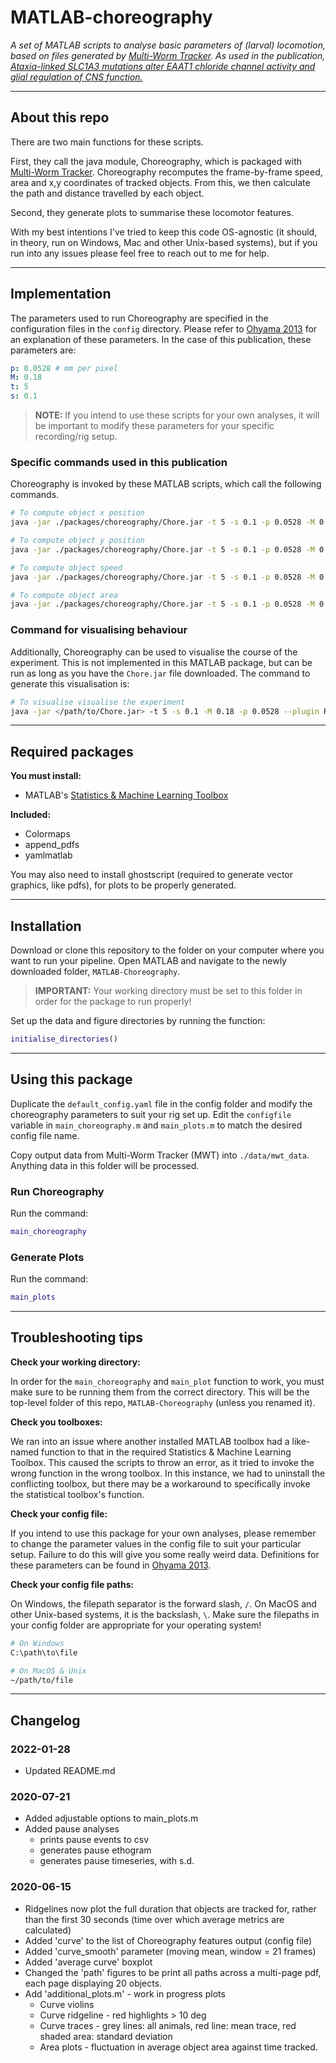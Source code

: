 # MATLAB-choreography

_A set of MATLAB scripts to analyse basic parameters of (larval) locomotion, based on files generated by [Multi-Worm Tracker](https://sourceforge.net/projects/mwt/). As used in the publication, [Ataxia-linked SLC1A3 mutations alter EAAT1 chloride channel activity and glial regulation of CNS function.](https://doi.org/10.1101/2021.10.05.463128)_

---

## About this repo

There are two main functions for these scripts.

First, they call the java module, Choreography, which is packaged with [Multi-Worm Tracker](https://sourceforge.net/projects/mwt/). Choreography recomputes the frame-by-frame speed, area and x,y coordinates of tracked objects. From this, we then calculate the path and distance travelled by each object.

Second, they generate plots to summarise these locomotor features.

With my best intentions I've tried to keep this code OS-agnostic (it should, in theory, run on Windows, Mac and other Unix-based systems), but if you run into any issues please feel free to reach out to me for help.

---

## Implementation

The parameters used to run Choreography are specified in the configuration files in the `config` directory. Please refer to [Ohyama 2013](https://doi.org/10.1371/journal.pone.0071706) for an explanation of these parameters. In the case of this publication, these parameters are:

```yaml
p: 0.0528 # mm per pixel
M: 0.18
t: 5
s: 0.1
```

> **NOTE:** If you intend to use these scripts for your own analyses, it will be important to modify these parameters for your specific recording/rig setup.

### Specific commands used in this publication

Choreography is invoked by these MATLAB scripts, which call the following commands.

```bash
# To compute object x position
java -jar ./packages/choreography/Chore.jar -t 5 -s 0.1 -p 0.0528 -M 0.18 -q --quiet –S -–nanless -o Dtx1234 -O x -N all --target <path/to/output/directory> <path/to/input/directory>
```

```bash
# To compute object y position
java -jar ./packages/choreography/Chore.jar -t 5 -s 0.1 -p 0.0528 -M 0.18 -q --quiet –S -–nanless -o Dty1234 -O y -N all --target <path/to/output/directory> <path/to/input/directory>
```

```bash
# To compute object speed
java -jar ./packages/choreography/Chore.jar -t 5 -s 0.1 -p 0.0528 -M 0.18 -q --quiet –S -–nanless -o Dts1234 -O speed -N all --target <path/to/output/directory> <path/to/input/directory>
```

```bash
# To compute object area
java -jar ./packages/choreography/Chore.jar -t 5 -s 0.1 -p 0.0528 -M 0.18 -q --quiet –S -–nanless -o Dte1234 -O area -N all --target <path/to/output/directory> <path/to/input/directory>
```

### Command for visualising behaviour

Additionally, Choreography can be used to visualise the course of the experiment. This is not implemented in this MATLAB package, but can be run as long as you have the `Chore.jar` file downloaded. The command to generate this visualisation is:

```bash
# To visualise visualise the experiment
java -jar </path/to/Chore.jar> -t 5 -s 0.1 -M 0.18 -p 0.0528 --plugin Reoutline::exp --plugin Respine::0.23::tapered=0.28,1,2 --plugin SpinesForward::rebias --minimum-biased 3mm -S --plugin LarvaCast::angle --map -o srkN <path/to/input/directory>
```

---

## Required packages

**You must install:**

- MATLAB's [Statistics & Machine Learning Toolbox](https://www.mathworks.com/products/statistics.html)

**Included:**

- Colormaps
- append_pdfs
- yamlmatlab

You may also need to install ghostscript (required to generate vector graphics, like pdfs), for plots to be properly generated.

---

## Installation

Download or clone this repository to the folder on your computer where you want to run your pipeline. Open MATLAB and navigate to the newly downloaded folder, `MATLAB-Choreography`.

> **IMPORTANT:** Your working directory must be set to this folder in order for the package to run properly!

Set up the data and figure directories by running the function:

```matlab
initialise_directories()
```

---

## Using this package

Duplicate the `default_config.yaml` file in the config folder and modify the choreography parameters to suit your rig set up. Edit the `configfile` variable in `main_choreography.m` and `main_plots.m` to match the desired config file name.

Copy output data from Multi-Worm Tracker (MWT) into `./data/mwt_data`. Anything data in this folder will be processed.

### Run Choreography

Run the command:

```matlab
main_choreography
```

### Generate Plots

Run the command:

```matlab
main_plots
```

---

## Troubleshooting tips

**Check your working directory:**

In order for the `main_choreography` and `main_plot` function to work, you must make sure to be running them from the correct directory. This will be the top-level folder of this repo, `MATLAB-Choreography` (unless you renamed it).

**Check you toolboxes:**

We ran into an issue where another installed MATLAB toolbox had a like-named function to that in the required Statistics & Machine Learning Toolbox. This caused the scripts to throw an error, as it tried to invoke the wrong function in the wrong toolbox. In this instance, we had to uninstall the conflicting toolbox, but there may be a workaround to specifically invoke the statistical toolbox's function.

**Check your config file:**

If you intend to use this package for your own analyses, please remember to change the parameter values in the config file to suit your particular setup. Failure to do this will give you some really weird data. Definitions for these parameters can be found in [Ohyama 2013](https://doi.org/10.1371/journal.pone.0071706).

**Check your config file paths:**

On Windows, the filepath separator is the forward slash, `/`. On MacOS and other Unix-based systems, it is the backslash, `\`. Make sure the filepaths in your config folder are appropriate for your operating system!

```bash
# On Windows
C:\path\to\file

# On MacOS & Unix
~/path/to/file
```

---

## Changelog

### 2022-01-28

- Updated README.md

### 2020-07-21

- Added adjustable options to main_plots.m
- Added pause analyses
  - prints pause events to csv
  - generates pause ethogram
  - generates pause timeseries, with s.d.

### 2020-06-15

- Ridgelines now plot the full duration that objects are tracked for, rather than the first 30 seconds (time over which average metrics are calculated)
- Added 'curve' to the list of Choreography features output (config file)
- Added 'curve_smooth' parameter (moving mean, window = 21 frames)
- Added 'average curve' boxplot
- Changed the 'path' figures to be print all paths across a multi-page pdf, each page displaying 20 objects.
- Add 'additional_plots.m' - work in progress plots
  - Curve violins
  - Curve ridgeline - red highlights > 10 deg
  - Curve traces - grey lines: all animals, red line: mean trace, red shaded area: standard deviation
  - Area plots - fluctuation in average object area against time tracked.
